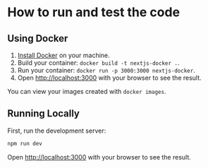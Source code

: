 # How to run and test the code

## Using Docker

1. [Install Docker](https://docs.docker.com/get-docker/) on your machine.
1. Build your container: `docker build -t nextjs-docker .`.
1. Run your container: `docker run -p 3000:3000 nextjs-docker`.
1. Open [http://localhost:3000](http://localhost:3000) with your browser to see the result.

You can view your images created with `docker images`.

## Running Locally

First, run the development server:

```bash
npm run dev
```

Open [http://localhost:3000](http://localhost:3000) with your browser to see the result.
